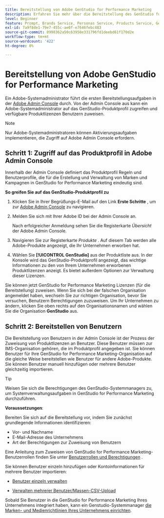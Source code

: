 ```yaml
---
title: Bereitstellung von Adobe GenStudio for Performance Marketing
description: Erfahren Sie mehr über die Bereitstellung des GenStudio for Performance Marketing-Produkts.
level: Beginner
feature: Prompt, Brands Service, Personas Service, Products Service, Generative AI, Guidelines
exl-id: 7a9f8de1-79e7-455c-ae0f-e7646febc483
source-git-commit: 0998362a50c63958e331796fd1deebd61f170d2e
workflow-type: tm+mt
source-wordcount: '422'
ht-degree: 0%

---
```


# Bereitstellung von Adobe GenStudio for Performance Marketing

Ein Adobe-Systemadministrator führt die ersten Bereitstellungsaufgaben in der [Adobe Admin Console](https://helpx.adobe.com/enterprise/using/admin-console.html#Overview) durch. Von der Admin Console aus kann ein Adobe-Systemadministrator auf das GenStudio-Produktprofil zugreifen und verfügbare Produktlizenzen Benutzern zuweisen.

>[!NOTE]
>
>Nur Adobe-Systemadministratoren können Aktivierungsaufgaben implementieren, die Zugriff auf Adobe Admin Console erfordern.

## Schritt 1: Zugriff auf das Produktprofil in Adobe Admin Console

Innerhalb der Admin Console definiert das Produktprofil Regeln und Benutzerprofile, die für die Erstellung und Verwaltung von Marken und Kampagnen in GenStudio for Performance Marketing eindeutig sind.

**So greifen Sie auf das GenStudio-Produktprofil zu**

1. Klicken Sie in Ihrer Begrüßungs-E-Mail auf den Link **Erste Schritte** , um zur [Adobe Admin Console](https://helpx.adobe.com/enterprise/using/admin-console.html#Overview) zu navigieren.

1. Melden Sie sich mit Ihrer Adobe ID bei der Admin Console an.

   Nach erfolgreicher Anmeldung sehen Sie die Registerkarte _Übersicht_ der Adobe Admin Console.

1. Navigieren Sie zur Registerkarte _Produkte_ . Auf diesem Tab werden alle Adobe-Produkte angezeigt, die Ihr Unternehmen erworben hat.

1. Wählen Sie **[!UICONTROL GenStudio]** aus der Produktliste aus. In der Konsole wird das GenStudio-Produktprofil angezeigt, das wichtige Informationen zu den von Ihrem Unternehmen erworbenen Produktlizenzen anzeigt. Es bietet außerdem Optionen zur Verwaltung dieser Lizenzen.

Sie können jetzt GenStudio for Performance Marketing Lizenzen (für die Bereitstellung) zuweisen. Wenn Sie sich bei der falschen Organisation angemeldet haben, wechseln Sie zur richtigen Organisation, bevor Sie versuchen, Benutzern Berechtigungen zuzuweisen. Um Ihr Unternehmen zu ändern, klicken Sie oben rechts auf den Organisationsnamen und wählen Sie die Organisation **GenStudio** aus.

## Schritt 2: Bereitstellen von Benutzern

Die Bereitstellung von Benutzern in der Admin Console ist der Prozess der Zuweisung von Produktlizenzen an Benutzer. Diese Benutzer müssen zur IMS-Organisation gehören, die im Produktprofil angegeben ist. Sie können Benutzer für Ihre GenStudio for Performance Marketing-Organisation auf die gleiche Weise bereitstellen wie Benutzer für andere Adobe-Produkte. Sie können Benutzer manuell hinzufügen oder mehrere Benutzer gleichzeitig importieren.

>[!TIP]
>
>Weisen Sie sich die Berechtigungen des GenStudio-Systemmanagers zu, um Systemverwaltungsaufgaben in GenStudio for Performance Marketing durchzuführen.

**Voraussetzungen**:

Bereiten Sie sich auf die Bereitstellung vor, indem Sie zunächst grundlegende Informationen identifizieren:

* Vor- und Nachname
* E-Mail-Adresse des Unternehmens
* Art der Berechtigungen zur Zuweisung von Benutzern

Eine Anleitung zum Zuweisen von GenStudio for Performance Marketing-Benutzerrollen finden Sie unter [Benutzerrollen und Berechtigungen](user-roles.md) .

Sie können Benutzer einzeln hinzufügen oder Kontoinformationen für mehrere Benutzer importieren:

* [Benutzer einzeln verwalten](https://helpx.adobe.com/enterprise/using/manage-users-individually.html#add-users)

* [Verwalten mehrerer Benutzer/Massen-CSV-Upload](https://helpx.adobe.com/enterprise/using/bulk-upload-users.html)

Sobald Sie Benutzer in die GenStudio for Performance Marketing Ihres Unternehmens integriert haben, kann ein Genstudio-Systemmanager [die Marken- und Medienrichtlinien Ihres Unternehmens einrichten](get-started.md).
